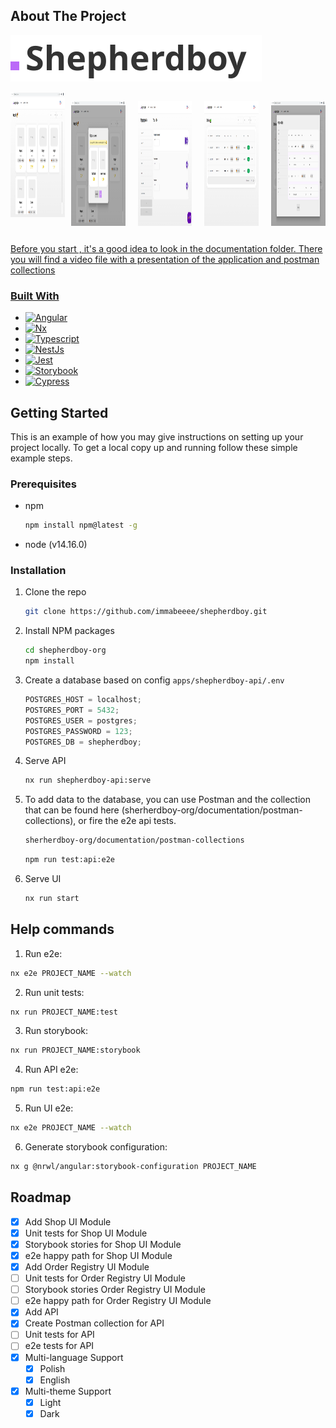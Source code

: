 <!-- ABOUT THE PROJECT -->

## About The Project

[![Logo](https://raw.githubusercontent.com/immabeeee/shepherdboy/db79beeb63990960910f17514a05d3e86ddf67d2/shepherdboy-org/apps/shepherdboy-ui/src/assets/images/logo.svg)](https://github.com/immabeeee/shepherdboy/)

<div style="display: flex; gap: 10px"><a name="screenshot1" href="https://github.com/immabeeee/shepherdboy/blob/main/shepherdboy-org/documentation/screenshots/1.png"><img align="center" src="https://github.com/immabeeee/shepherdboy/blob/main/shepherdboy-org/documentation/screenshots/1.png?raw=true" alt="Screenshot #1" style="width:400px;height:200px"/>

<a name="screenshot2" href="https://github.com/immabeeee/shepherdboy/blob/main/shepherdboy-org/documentation/screenshots/2.png"><img align="center" src="https://github.com/immabeeee/shepherdboy/blob/main/shepherdboy-org/documentation/screenshots/2.png?raw=true" alt="Screenshot #2" style="width:400px;height:200px"/>

<a name="screenshot3" href="https://github.com/immabeeee/shepherdboy/blob/main/shepherdboy-org/documentation/screenshots/3.png"><img align="center" src="https://github.com/immabeeee/shepherdboy/blob/main/shepherdboy-org/documentation/screenshots/3.png?raw=true" alt="Screenshot #3" style="width:400px;height:200px"/>

<a name="screenshot4" href="https://github.com/immabeeee/shepherdboy/blob/main/shepherdboy-org/documentation/screenshots/4.png"><img align="center" src="https://github.com/immabeeee/shepherdboy/blob/main/shepherdboy-org/documentation/screenshots/4.png?raw=true" alt="Screenshot #4" style="width:400px;height:200px"/>

<a name="screenshot5" href="https://github.com/immabeeee/shepherdboy/blob/main/shepherdboy-org/documentation/screenshots/5.png"><img align="center" src="https://github.com/immabeeee/shepherdboy/blob/main/shepherdboy-org/documentation/screenshots/5.png?raw=true" alt="Screenshot #5" style="width:400px;height:200px"/></div>

Before you start , it's a good idea to look in the documentation folder. There you will find a video file with a presentation of the application and postman collections

### Built With

- [![Angular][angular.io]][angular-url]
- [![Nx][nx.dev]][nx-url]
- [![Typescript][typescript.io]][typescript-url]
- [![NestJs][nestjs.com]][nestjs-url]
- [![Jest][jestjs.io]][jest-url]
- [![Storybook][storybook.js.org]][storybook-url]
- [![Cypress][cypress.io]][cypress-url]

<!-- GETTING STARTED -->

## Getting Started

This is an example of how you may give instructions on setting up your project locally.
To get a local copy up and running follow these simple example steps.

### Prerequisites

- npm

  ```sh
  npm install npm@latest -g
  ```

- node (v14.16.0)

### Installation

1. Clone the repo
   ```sh
   git clone https://github.com/immabeeee/shepherdboy.git
   ```
2. Install NPM packages
   ```sh
   cd shepherdboy-org
   npm install
   ```
3. Create a database based on config `apps/shepherdboy-api/.env`
   ```js
   POSTGRES_HOST = localhost;
   POSTGRES_PORT = 5432;
   POSTGRES_USER = postgres;
   POSTGRES_PASSWORD = 123;
   POSTGRES_DB = shepherdboy;
   ```
4. Serve API

   ```sh
   nx run shepherdboy-api:serve
   ```

5. To add data to the database, you can use Postman and the collection that can be found here (sherherdboy-org/documentation/postman-collections), or fire the e2e api tests.

   ```sh
   sherherdboy-org/documentation/postman-collections
   ```

   ```sh
   npm run test:api:e2e
   ```

6. Serve UI
   ```sh
   nx run start
   ```
   <!-- HELP COMMANDS -->

## Help commands

1. Run e2e:

```sh
nx e2e PROJECT_NAME --watch
```

2. Run unit tests:

```sh
nx run PROJECT_NAME:test
```

3. Run storybook:

```sh
nx run PROJECT_NAME:storybook
```

4. Run API e2e:

```sh
npm run test:api:e2e
```

5. Run UI e2e:

```sh
nx e2e PROJECT_NAME --watch
```

6. Generate storybook configuration:

```sh
nx g @nrwl/angular:storybook-configuration PROJECT_NAME
```

<!-- ROADMAP -->

## Roadmap

- [x] Add Shop UI Module
- [x] Unit tests for Shop UI Module
- [x] Storybook stories for Shop UI Module
- [x] e2e happy path for Shop UI Module
- [x] Add Order Registry UI Module
- [ ] Unit tests for Order Registry UI Module
- [ ] Storybook stories Order Registry UI Module
- [ ] e2e happy path for Order Registry UI Module
- [x] Add API
- [x] Create Postman collection for API
- [ ] Unit tests for API
- [ ] e2e tests for API
- [x] Multi-language Support
  - [x] Polish
  - [x] English
- [x] Multi-theme Support
  - [x] Light
  - [x] Dark

<!-- MARKDOWN LINKS & IMAGES -->

[angular.io]: https://img.shields.io/badge/Angular-DD0031?style=for-the-badge&logo=angular&logoColor=white
[angular-url]: https://github.com/angular
[nx.dev]: https://img.shields.io/badge/nx_workspace-002E52?style=for-the-badge&logo=nx&logoColor=white
[nx-url]: https://nx.dev
[typescript.io]: https://img.shields.io/badge/typescript-3178c6?style=for-the-badge&logo=typescript&logoColor=white
[typescript-url]: https://www.typescriptlang.org/
[nestjs.com]: https://img.shields.io/badge/nest_js-ea2845?style=for-the-badge&logo=nestjs&logoColor=white
[nestjs-url]: https://nestjs.com/
[jestjs.io]: https://img.shields.io/badge/jest-15c213?style=for-the-badge&logo=jest&logoColor=white
[jest-url]: https://jestjs.io
[storybook.js.org]: https://img.shields.io/badge/storybook-FF4785?style=for-the-badge&logo=storybook&logoColor=white
[storybook-url]: https://storybook.js.org
[cypress.io]: https://img.shields.io/badge/cypress-04c38e?style=for-the-badge&logo=cypress&logoColor=white
[cypress-url]: https://cypress.io
